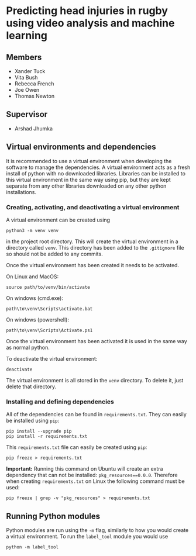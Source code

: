 # Predicting head injuries in rugby using video analysis and machine learning

## Members

* Xander Tuck
* Vita Bush
* Rebecca French
* Joe Owen
* Thomas Newton

## Supervisor

* Arshad Jhumka

## Virtual environments and dependencies

It is recommended to use a virtual environment when developing the software
to manage the dependencies. A virtual environment acts as a fresh install
of python with no downloaded libraries. Libraries can be installed to
this virtual environment in the same way using pip, but they are kept
separate from any other libraries downloaded on any other python installations.

### Creating, activating, and deactivating a virtual environment

A virtual environment can be created using

```
python3 -m venv venv
```

in the project root directory. This will create the virtual environment in
a directory called `venv`. This directory has been added to the `.gitignore`
file so should not be added to any commits.

Once the virtual environment has been created it needs to be activated. 

On Linux and MacOS:

```
source path/to/venv/bin/activate
```

On windows (cmd.exe):

```
path\to\venv\Scripts\activate.bat
```

On windows (powershell):

```
path\to\venv\Scripts\Activate.ps1
```

Once the virtual environment has been activated it is used in the same
way as normal python.

To deactivate the virtual environment:

```
deactivate
```

The virtual environment is all stored in the `venv` directory. To
delete it, just delete that directory.

### Installing and defining dependencies

All of the dependencies can be found in `requirements.txt`. They
can easily be installed using `pip`:

```
pip install --upgrade pip
pip install -r requirements.txt
```

This `requirements.txt` file can easily be created using `pip`:

```
pip freeze > requirements.txt
```

**Important:** Running this command on Ubuntu will create an extra
dependency that can not be installed: `pkg_resources==0.0.0`. 
Therefore when creating `requirements.txt` on Linux the following
command must be used:

```
pip freeze | grep -v "pkg_resources" > requirements.txt
```

## Running Python modules

Python modules are run using the `-m` flag, similarly to how you would
create a virtual environment. To run the `label_tool` module you would use

```
python -m label_tool
```
